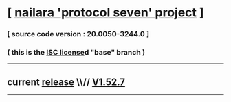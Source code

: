 
# [ [nailara 'protocol seven' project](http://src.nailara.net/) ]

### [ source code version : 20.0050-3244.0 ]

### ( this is the [ISC license](license)d "base" branch )
---
## current [release](https://github.com/anotherlink/nailara/releases) \\\\// [V1.52.7](https://github.com/anotherlink/nailara/releases/tag/V1.52.7)
---
